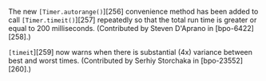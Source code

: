 The new `[Timer.autorange()`][256] convenience method has been added to call `[Timer.timeit()`][257] repeatedly so that the total run time is greater or equal to 200 milliseconds. (Contributed by Steven D'Aprano in [bpo-6422][258].)

`[timeit`][259] now warns when there is substantial (4x) variance between best and worst times. (Contributed by Serhiy Storchaka in [bpo-23552][260].)
